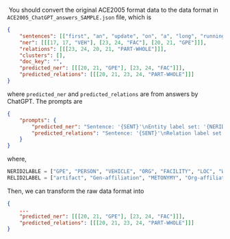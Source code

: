 ​		You should convert the original ACE2005 format data to the data format in `ACE2005_ChatGPT_answers_SAMPLE.json` file, which is

```json
{
    "sentences": [["first", "an", "update", "on", "a", "long", "running", "air", "safety", "investigation", "a", "year", "and", "a", "half", "near", "an", "airline", "crashed", "near", "new", "york", "'s", "kennedy", "airport", "there", "is", "controversy", "whether", "the", "disaster", "could", "have", "been", "averted", "."]],
    "ner": [[[17, 17, "VEH"], [23, 24, "FAC"], [20, 21, "GPE"]]],
    "relations": [[[23, 24, 20, 21, "PART-WHOLE"]]],
    "clusters": [],
    "doc_key": "",
    "predicted_ner": [[[20, 21, "GPE"], [23, 24, "FAC"]]],
    "predicted_relations": [[[20, 21, 23, 24, "PART-WHOLE"]]]
}
```

where `predicted_ner` and `predicted_relations` are from answers by ChatGPT. The prompts are

```json
{
    "prompts": {
        "predicted_ner": "Sentence: '{SENT}'\nEntity label set: '{NERID2LABLE}'\nBased on the given label set, please extract the entities and their types from the given text. Answer me in format by [{\"Entity Name\": \"Entity Label\"}] without any additional things including your explanations or notes.",
        "predicted_relations": "Sentence: '{SENT}'\nRelation label set: '{RELID2LABEL}'\nGiven Entities in the Sentence: '{PREDNER}'\nBased on the given label set, please extract the related entity pairs from the given entities. Answer me in format by [[\"Head Entity\", \"Tail Entity\", \"Relation Type\"]] without any additional things including your explanations or notes."
    }
}
```

where,

```python
NERID2LABLE = ["GPE", "PERSON", "VEHICLE", "ORG", "FACILITY", "LOC", "WEAPON"]
RELID2LABEL = ["artifact", "Gen-affiliation", "METONYMY", "Org-affiliation", "part-whole", "person-social", "physical"]
```

Then, we can transform the raw data format into

```json
{
    ...
    "predicted_ner": [[[20, 21, "GPE"], [23, 24, "FAC"]]],
    "predicted_relations": [[[20, 21, 23, 24, "PART-WHOLE"]]]
}
```
